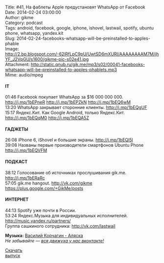 Title: #41, На фаблеты Apple предустановят WhatsApp от Facebook  
Date: 2014-02-24 03:00:00  
Author: gikme  
Category: podcast  
Tags: android, facebook, google, iphone, ishovel, lastwail, spotify, ubuntu phone, whatsapp, yandex.kit  
Slug: 2014-02-24-facebooks-whatsapp-will-be-preinstalled-to-apples-phable  
Image: http://2.bp.blogspot.com/-62lRfLpC9pU/UwtSD6mXURI/AAAAAAAAM7M/jhYF_J2VpGU/s1600/gikme-pic-s02e41.jpg  
Attachment: http://static.qnub.ru/gik.me/mp3/s02/00041-facebooks-whatsapp-will-be-preinstalled-to-apples-phablets.mp3  
Mime: audio/mpeg

#### IT

01:46 Facebook покупает WhatsApp за \$16 000 000 000.  
<http://j.mp/1bEPneR> <http://j.mp/1bEPZkN> <http://j.mp/1bEQ6wM>  
13:20 WhatsApp закрывает сторонние клиенты. <http://j.mp/1bEQgUF>  
15:17 Яндекс.Кит. Как Google Android, только Яндекс.Кит.  
<http://j.mp/1bEQqM0> <http://j.mp/1bEQA5Z>

#### ГАДЖЕТЫ

26:08 iPhone 6, iShovel и большие экраны. <http://j.mp/1bEQI5l>  
39:08 Названы первые производители смартфонов Ubuntu Phone  
<http://j.mp/1bEQVFM>  

#### ПОДКАСТ

38:12 Голосование об источниках прослушивания gik.me.  
<http://j.mp/1bERaRc>  
57:05 gik.me hangout. <http://vk.com/gikme>  
<https://plus.google.com/+GikMe/posts> 

#### ИНТЕРНЕТ

44:13 Spotify уже почти в России.  
53:24 Яндекс.Музыка для индивидуальных исполнителей.  
<http://music.yandex.ru/partners/>   
Группа сашкиного сотрудника: <http://vk.com/lastwail>

**Музыка:** [Василий Корчагин - Аляска](http://vk.com/bacc3)  
*Не забывайте — [вся движуха у нас вконтакте!](http://vk.com/gikme)*

[Скачать  
выпуск](http://static.qnub.ru/gik.me/mp3/s02/00041-facebooks-whatsapp-will-be-preinstalled-to-apples-phablets.mp3)

